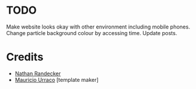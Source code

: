# TODO

Make website looks okay with other environment including mobile phones.
Change particle background colour by accessing time.
Update posts.


# Credits

- [Nathan Randecker](https://github.com/nrandecker)
- [Mauricio Urraco](https://github.com/murraco) [template maker]